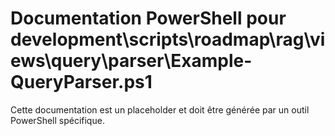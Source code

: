 # Documentation PowerShell pour development\scripts\roadmap\rag\views\query\parser\Example-QueryParser.ps1

Cette documentation est un placeholder et doit être générée par un outil PowerShell spécifique.
